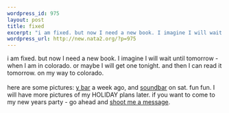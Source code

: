 ```yaml
--- 
wordpress_id: 975
layout: post
title: fixed
excerpt: "i am fixed. but now I need a new book. I imagine I will wait until tomorrow - when I am in colorado. or maybe I will get one tonight. and then I can read it tomorrow. on my way to colorado. here are some pictures: y bar a week ago, and "
wordpress_url: http://new.nata2.org/?p=975
---
```

i am fixed. but now I need a new book. I imagine I will wait until tomorrow - when I am in colorado. or maybe I will get one tonight. and then I can read it tomorrow. on my way to colorado. <br/><br/>here are some pictures: <A href="http://nata2.info/?path=pictures%2Fevents%2F2004%3A12%3A11_Y_bar">y bar</a> a week ago, and <a href="http://nata2.info/pictures/events/2004%3A12%3A18_SoundBar/.dir.jpg">soundbar</a> on sat. fun fun. I will have more pictures of my HOLIDAY plans later.  if you want to come to my new years party - go ahead and <a href="http://harperreed.org/contact/">shoot me a message</a>.
